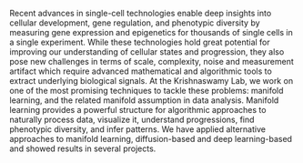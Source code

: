 Recent advances in single-cell technologies enable deep insights into cellular development, gene regulation, and phenotypic diversity by measuring gene expression and epigenetics for thousands of single cells in a single experiment. While these technologies hold great potential for improving our understanding of cellular states and progression, they also pose new challenges in terms of scale, complexity, noise and measurement artifact which require advanced mathematical and algorithmic tools to extract underlying biological signals. At the Krishnaswamy Lab, we work on one of the most promising techniques to tackle these problems: manifold learning, and the related manifold assumption in data analysis.
Manifold learning provides a powerful structure for algorithmic approaches to naturally process data, visualize it, understand progressions, find phenotypic diversity, and infer patterns. We have applied alternative approaches to manifold learning, diffusion-based and deep learning-based and showed results in several projects.
